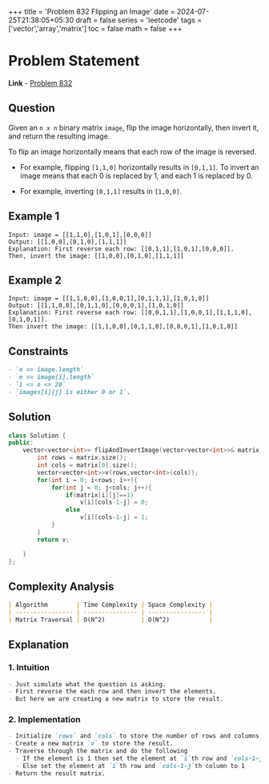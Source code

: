 +++
title = 'Problem 832 Flipping an Image'
date = 2024-07-25T21:38:05+05:30
draft = false
series = 'leetcode'
tags =['vector','array','matrix']
toc = false
math = false
+++

# Problem Statement

**Link** - [Problem 832](https://leetcode.com/problems/flipping-an-image/description/)

## Question

Given an `n x n` binary matrix `image`, flip the image horizontally, then invert it, and return the resulting image.

To flip an image horizontally means that each row of the image is reversed.

- For example, flipping `[1,1,0]` horizontally results in `[0,1,1]`.
  To invert an image means that each 0 is replaced by 1, and each 1 is replaced by 0.

- For example, inverting `[0,1,1]` results in `[1,0,0]`.

## Example 1

```
Input: image = [[1,1,0],[1,0,1],[0,0,0]]
Output: [[1,0,0],[0,1,0],[1,1,1]]
Explanation: First reverse each row: [[0,1,1],[1,0,1],[0,0,0]].
Then, invert the image: [[1,0,0],[0,1,0],[1,1,1]]
```

## Example 2

```
Input: image = [[1,1,0,0],[1,0,0,1],[0,1,1,1],[1,0,1,0]]
Output: [[1,1,0,0],[0,1,1,0],[0,0,0,1],[1,0,1,0]]
Explanation: First reverse each row: [[0,0,1,1],[1,0,0,1],[1,1,1,0],[0,1,0,1]].
Then invert the image: [[1,1,0,0],[0,1,1,0],[0,0,0,1],[1,0,1,0]]
```

## Constraints

```markdown
- `n == image.length`
- `n == image[i].length`
- `1 <= n <= 20`
- `images[i][j] is either 0 or 1`.
```

## Solution

```cpp
class Solution {
public:
    vector<vector<int>> flipAndInvertImage(vector<vector<int>>& matrix) {
        int rows = matrix.size();
        int cols = matrix[0].size();
        vector<vector<int>>v(rows,vector<int>(cols));
        for(int i = 0; i<rows; i++){
            for(int j = 0; j<cols; j++){
                if(matrix[i][j]==1)
                    v[i][cols-1-j] = 0;
                else
                    v[i][cols-1-j] = 1;
            }
        }
        return v;

    }
};
```

## Complexity Analysis

```markdown
| Algorithm        | Time Complexity | Space Complexity |
| ---------------- | --------------- | ---------------- |
| Matrix Traversal | O(N^2)          | O(N^2)           |
```

## Explanation

### 1. Intuition

```markdown
- Just simulate what the question is asking.
- First reverse the each row and then invert the elements.
- But here we are creating a new matrix to store the result.
```

### 2. Implementation

```markdown
- Initialize `rows` and `cols` to store the number of rows and columns.
- Create a new matrix `v` to store the result.
- Traverse through the matrix and do the following
  - If the element is 1 then set the element at `i`th row and `cols-1-j`th column to 0
  - Else set the element at `i`th row and `cols-1-j`th column to 1
- Return the result matrix.
```
